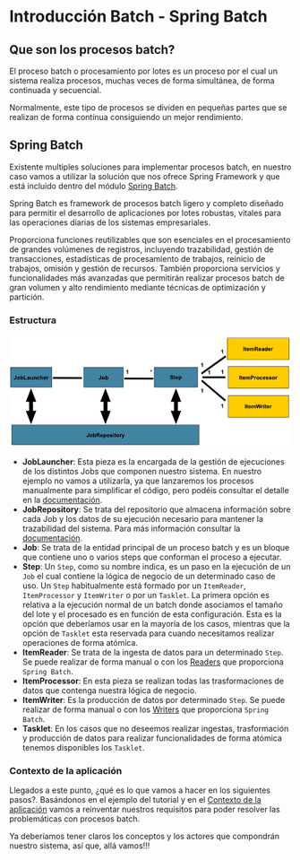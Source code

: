 # Introducción Batch - Spring Batch

## Que son los procesos batch?

El proceso batch o procesamiento por lotes es un proceso por el cual un sistema realiza procesos, muchas veces de forma simultánea, de forma continuada y secuencial. 

Normalmente, este tipo de procesos se dividen en pequeñas partes que se realizan de forma contínua consiguiendo un mejor rendimiento.


## Spring Batch

Existente multiples soluciones para implementar procesos batch, en nuestro caso vamos a utilizar la solución que nos ofrece Spring Framework y que está incluido dentro del módulo [Spring Batch](https://spring.io/projects/spring-batch/). 

Spring Batch es framework de procesos batch ligero y completo diseñado para permitir el desarrollo de aplicaciones por lotes robustas, vitales para las operaciones diarias de los sistemas empresariales.

Proporciona funciones reutilizables que son esenciales en el procesamiento de grandes volúmenes de registros, incluyendo trazabilidad, gestión de transacciones, estadísticas de procesamiento de trabajos, reinicio de trabajos, omisión y gestión de recursos. También proporciona servicios y funcionalidades más avanzadas que permitirán realizar procesos batch de gran volumen y alto rendimiento mediante técnicas de optimización y partición.


### Estructura

![Spring Batch](../../assets/images/spring-batch-reference-model.png)

* **JobLauncher**: Esta pieza es la encargada de la gestión de ejecuciones de los distintos Jobs que componen nuestro sistema. En nuestro ejemplo no vamos a utilizarla, ya que lanzaremos los procesos manualmente para simplificar el código, pero podéis consultar el detalle en la [documentación](https://docs.spring.io/spring-batch/reference/job/configuring-launcher.html).
* **JobRepository**: Se trata del repositorio que almacena información sobre cada Job y los datos de su ejecución necesario para mantener la trazabilidad del sistema. Para más información consultar la [documentación](https://docs.spring.io/spring-batch/reference/job/configuring-repository.html).
* **Job**: Se trata de la entidad principal de un proceso batch y es un bloque que contiene uno o varios steps que conforman el proceso a ejecutar.
* **Step**: Un `Step`, como su nombre indica, es un paso en la ejecución de un `Job` el cual contiene la lógica de negocio de un determinado caso de uso. Un `Step` habitualmente está formado por un `ItemReader`, `ItemProcessor` y `ItemWriter` o por un `Tasklet`. La primera opción es relativa a la ejecución normal de un batch donde asociamos el tamaño del lote y el procesado es en función de esta configuración. Esta es la opción que deberíamos usar en la mayoría de los casos, mientras que la opción de `Tasklet` esta reservada para cuando necesitamos realizar operaciones de forma atómica. 
* **ItemReader**: Se trata de la ingesta de datos para un determinado `Step`. Se puede realizar de forma manual o con los [Readers](https://docs.spring.io/spring-batch/reference/readers-and-writers/item-reader-writer-implementations.html) que proporciona `Spring Batch`.
* **ItemProcessor**: En esta pieza se realizan todas las trasformaciones de datos que contenga nuestra lógica de negocio.
* **ItemWriter**: Es la producción de datos por determinado `Step`. Se puede realizar de forma manual o con los [Writers](https://docs.spring.io/spring-batch/reference/readers-and-writers/item-reader-writer-implementations.html) que proporciona `Spring Batch`.
* **Tasklet**: En los casos que no deseemos realizar ingestas, trasformación y producción de datos para realizar funcionalidades de forma atómica tenemos disponibles los `Tasklet`.


### Contexto de la aplicación

Llegados a este punto, ¿qué es lo que vamos a hacer en los siguientes pasos?.
Basándonos en el ejemplo del tutorial y en el [Contexto de la aplicación](../../usecases.md) vamos a reinventar nuestros requisitos para poder resolver las problemáticas con procesos batch.

Ya deberíamos tener claros los conceptos y los actores que compondrán nuestro sistema, así que, allá vamos!!!